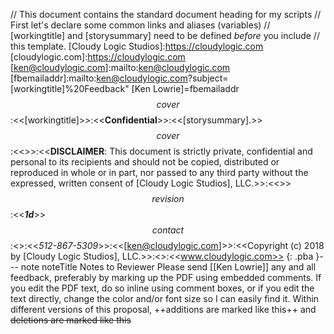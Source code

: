 // This document contains the standard document heading for my scripts
// First let's declare some common links and aliases (variables)
// [workingtitle] and [storysummary] need to be defined *before* you include
// this template.
[Cloudy Logic Studios]:https://cloudylogic.com
[cloudylogic.com]:https://cloudylogic.com
[ken@cloudylogic.com]:mailto:ken@cloudylogic.com
[fbemailaddr]:mailto:ken@cloudylogic.com?subject=[workingtitle]%20Feedback"
[Ken Lowrie]=fbemailaddr
$$cover$$:<<[workingtitle]>>:<<**Confidential**>>:<<[storysummary].>>
$$cover$$:<<>>:<<**DISCLAIMER**: This document is strictly private, confidential and personal to its recipients and should not be copied, distributed or reproduced in whole or in part, nor passed to any third party without the expressed, written consent of [Cloudy Logic Studios], LLC.>>:<<>>
$$revision$$:<<***1d***>>
$$contact$$:<<Ken Lowrie>>:<<*512-867-5309*>>:<<[ken@cloudylogic.com]>>:<<Copyright (c) 2018 by [Cloudy Logic Studios], LLC.>>:<<All Rights Reserved.>>:<<www.cloudylogic.com>>
{: .pba }--- note noteTitle Notes to Reviewer
    Please send &#91;[Ken Lowrie]&#93; any and all feedback, preferably by marking up the PDF using embedded comments. If you edit the PDF text, do so inline using comment boxes, or if you edit the text directly, change the color and/or font size so I can easily find it. Within different versions of this proposal, ++additions are marked like this++ and ~~deletions are marked like this~~
